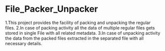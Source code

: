 # File_Packer_Unpacker
1.This project provides the facility of packing and unpacking the regular files.
2.In case of packing activity all the data of multiple regular files gets stored in single File with all related metadata. 
3.In case of unpacking activity the data from the packed files extracted in the separated file with all necessary details.
